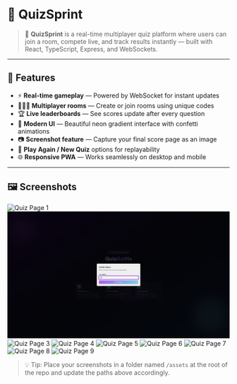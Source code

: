 # 🧩 QuizSprint

> 🚀 **QuizSprint** is a real-time multiplayer quiz platform where users can join a room, compete live, and track results instantly — built with React, TypeScript, Express, and WebSockets.

---

## 🌟 Features

- ⚡ **Real-time gameplay** — Powered by WebSocket for instant updates  
- 🧑‍🤝‍🧑 **Multiplayer rooms** — Create or join rooms using unique codes  
- 🏆 **Live leaderboards** — See scores update after every question  
- 🎨 **Modern UI** — Beautiful neon gradient interface with confetti animations  
- 📷 **Screenshot feature** — Capture your final score page as an image  
- 🔁 **Play Again / New Quiz** options for replayability  
- 🌐 **Responsive PWA** — Works seamlessly on desktop and mobile  

---



## 🖼️ Screenshots

![Quiz Page 1](photos/1st.png)
![Quiz Page 2](photos/readme/2nd.png)
![Quiz Page 3](photos/readme/3rd.png)
![Quiz Page 4](photos/readme/4th.png)
![Quiz Page 5](photos/readme/5th.png)
![Quiz Page 6](photos/readme/6th.png)
![Quiz Page 7](photos/readme/7th.png)
![Quiz Page 8](photos/readme/8th.png)
![Quiz Page 9](photos/readme/9th.png)


> 💡 Tip: Place your screenshots in a folder named `/assets` at the root of the repo and update the paths above accordingly.
